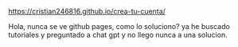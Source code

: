 https://cristian246816.github.io/crea-tu-cuenta/

Hola, nunca se ve github pages, como lo soluciono? ya he buscado tutoriales y preguntado a chat gpt y no llego nunca a una solucion.
